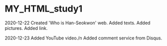 # MY_HTML_study1
2020-12-22
Created 'Who is Han-Seokwon' web.
Added texts.
Added pictures.
Added link.

2020-12-23
Added YouTube video./n
Added comment service from Disqus.
